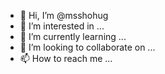 - 👋 Hi, I’m @msshohug
- 👀 I’m interested in ...
- 🌱 I’m currently learning ...
- 💞️ I’m looking to collaborate on ...
- 📫 How to reach me ...

<!---
msshohug/msshohug is a ✨ special ✨ repository because its `README.md` (this file) appears on your GitHub profile.
You can click the Preview link to take a look at your changes.
--->

